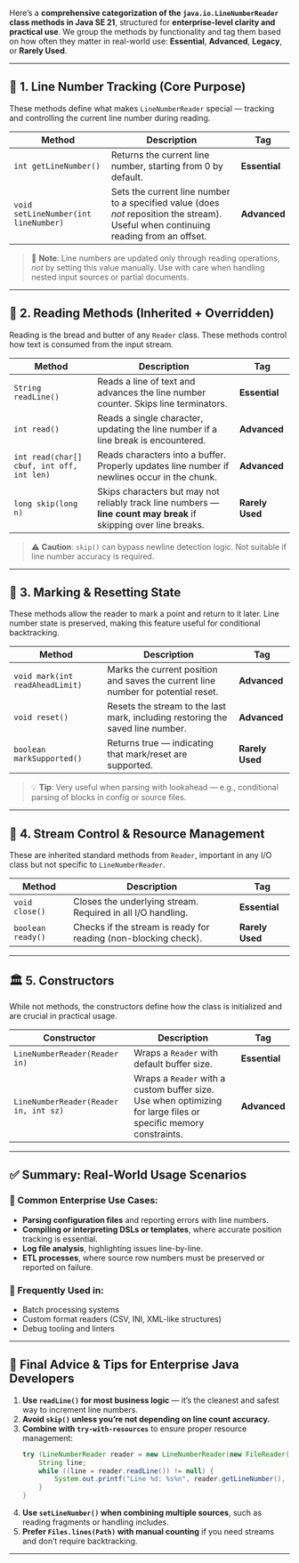 Here’s a **comprehensive categorization of the `java.io.LineNumberReader` class methods in Java SE 21**, structured for **enterprise-level clarity and practical use**. We group the methods by functionality and tag them based on how often they matter in real-world use: **Essential**, **Advanced**, **Legacy**, or **Rarely Used**.

---

## 🔧 **1. Line Number Tracking (Core Purpose)**

These methods define what makes `LineNumberReader` special — tracking and controlling the current line number during reading.

| Method | Description | Tag |
|--------|-------------|-----|
| `int getLineNumber()` | Returns the current line number, starting from 0 by default. | **Essential** |
| `void setLineNumber(int lineNumber)` | Sets the current line number to a specified value (does *not* reposition the stream). Useful when continuing reading from an offset. | **Advanced** |

> 🧠 **Note**: Line numbers are updated only through reading operations, *not* by setting this value manually. Use with care when handling nested input sources or partial documents.

---

## 📖 **2. Reading Methods (Inherited + Overridden)**

Reading is the bread and butter of any `Reader` class. These methods control how text is consumed from the input stream.

| Method | Description | Tag |
|--------|-------------|-----|
| `String readLine()` | Reads a line of text and advances the line number counter. Skips line terminators. | **Essential** |
| `int read()` | Reads a single character, updating the line number if a line break is encountered. | **Advanced** |
| `int read(char[] cbuf, int off, int len)` | Reads characters into a buffer. Properly updates line number if newlines occur in the chunk. | **Advanced** |
| `long skip(long n)` | Skips characters but may not reliably track line numbers — **line count may break** if skipping over line breaks. | **Rarely Used** |

> ⚠️ **Caution**: `skip()` can bypass newline detection logic. Not suitable if line number accuracy is required.

---

## 🧭 **3. Marking & Resetting State**

These methods allow the reader to mark a point and return to it later. Line number state is preserved, making this feature useful for conditional backtracking.

| Method | Description | Tag |
|--------|-------------|-----|
| `void mark(int readAheadLimit)` | Marks the current position and saves the current line number for potential reset. | **Advanced** |
| `void reset()` | Resets the stream to the last mark, including restoring the saved line number. | **Advanced** |
| `boolean markSupported()` | Returns true — indicating that mark/reset are supported. | **Rarely Used** |

> 💡 **Tip**: Very useful when parsing with lookahead — e.g., conditional parsing of blocks in config or source files.

---

## 🧹 **4. Stream Control & Resource Management**

These are inherited standard methods from `Reader`, important in any I/O class but not specific to `LineNumberReader`.

| Method | Description | Tag |
|--------|-------------|-----|
| `void close()` | Closes the underlying stream. Required in all I/O handling. | **Essential** |
| `boolean ready()` | Checks if the stream is ready for reading (non-blocking check). | **Rarely Used** |

---

## 🏛️ **5. Constructors**

While not methods, the constructors define how the class is initialized and are crucial in practical usage.

| Constructor | Description | Tag |
|-------------|-------------|-----|
| `LineNumberReader(Reader in)` | Wraps a `Reader` with default buffer size. | **Essential** |
| `LineNumberReader(Reader in, int sz)` | Wraps a `Reader` with a custom buffer size. Use when optimizing for large files or specific memory constraints. | **Advanced** |

---

## ✅ **Summary: Real-World Usage Scenarios**

### 🔹 Common Enterprise Use Cases:
- **Parsing configuration files** and reporting errors with line numbers.
- **Compiling or interpreting DSLs or templates**, where accurate position tracking is essential.
- **Log file analysis**, highlighting issues line-by-line.
- **ETL processes**, where source row numbers must be preserved or reported on failure.

### 🔹 Frequently Used in:
- Batch processing systems
- Custom format readers (CSV, INI, XML-like structures)
- Debug tooling and linters

---

## 💼 Final Advice & Tips for Enterprise Java Developers

1. **Use `readLine()` for most business logic** — it’s the cleanest and safest way to increment line numbers.
2. **Avoid `skip()` unless you’re not depending on line count accuracy.**
3. **Combine with `try-with-resources`** to ensure proper resource management:
   ```java
   try (LineNumberReader reader = new LineNumberReader(new FileReader("data.txt"))) {
       String line;
       while ((line = reader.readLine()) != null) {
           System.out.printf("Line %d: %s%n", reader.getLineNumber(), line);
       }
   }
   ```
4. **Use `setLineNumber()` when combining multiple sources**, such as reading fragments or handling includes.
5. **Prefer `Files.lines(Path)` with manual counting** if you need streams and don’t require backtracking.

---

